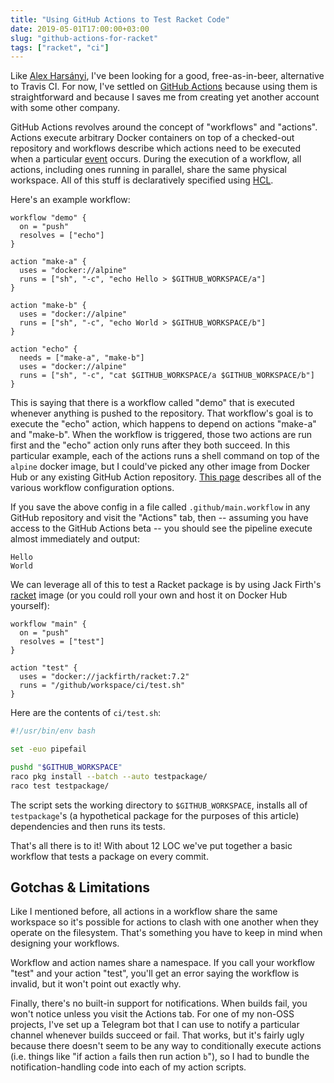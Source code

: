 ```yaml
---
title: "Using GitHub Actions to Test Racket Code"
date: 2019-05-01T17:00:00+03:00
slug: "github-actions-for-racket"
tags: ["racket", "ci"]
---
```


Like [Alex Harsányi][alex-hhh], I've been looking for a good,
free-as-in-beer, alternative to Travis CI.  For now, I've settled on
[GitHub Actions][actions] because using them is straightforward and
because I saves me from creating yet another account with some other
company.

<!--more-->

GitHub Actions revolves around the concept of "workflows" and
"actions".  Actions execute arbitrary Docker containers on top of a
checked-out repository and workflows describe which actions need to be
executed when a particular [event] occurs.  During the execution of a
workflow, all actions, including ones running in parallel, share the
same physical workspace.  All of this stuff is declaratively specified
using [HCL].

Here's an example workflow:

```hcl
workflow "demo" {
  on = "push"
  resolves = ["echo"]
}

action "make-a" {
  uses = "docker://alpine"
  runs = ["sh", "-c", "echo Hello > $GITHUB_WORKSPACE/a"]
}

action "make-b" {
  uses = "docker://alpine"
  runs = ["sh", "-c", "echo World > $GITHUB_WORKSPACE/b"]
}

action "echo" {
  needs = ["make-a", "make-b"]
  uses = "docker://alpine"
  runs = ["sh", "-c", "cat $GITHUB_WORKSPACE/a $GITHUB_WORKSPACE/b"]
}
```

This is saying that there is a workflow called "demo" that is executed
whenever anything is pushed to the repository.  That workflow's goal
is to execute the "echo" action, which happens to depend on actions
"make-a" and "make-b".  When the workflow is triggered, those two
actions are run first and the "echo" action only runs after they both
succeed.  In this particular example, each of the actions runs a shell
command on top of the `alpine` docker image, but I could've picked any
other image from Docker Hub or any existing GitHub Action repository.
[This page][docs] describes all of the various workflow configuration
options.

If you save the above config in a file called `.github/main.workflow`
in any GitHub repository and visit the "Actions" tab, then -- assuming
you have access to the GitHub Actions beta -- you should see the
pipeline execute almost immediately and output:

    Hello
    World

We can leverage all of this to test a Racket package is by using Jack
Firth's [racket] image (or you could roll your own and host it on
Docker Hub yourself):

```hcl
workflow "main" {
  on = "push"
  resolves = ["test"]
}

action "test" {
  uses = "docker://jackfirth/racket:7.2"
  runs = "/github/workspace/ci/test.sh"
}
```

Here are the contents of `ci/test.sh`:

```bash
#!/usr/bin/env bash

set -euo pipefail

pushd "$GITHUB_WORKSPACE"
raco pkg install --batch --auto testpackage/
raco test testpackage/
```

The script sets the working directory to `$GITHUB_WORKSPACE`, installs
all of `testpackage`'s (a hypothetical package for the purposes of
this article) dependencies and then runs its tests.

That's all there is to it!  With about 12 LOC we've put together a
basic workflow that tests a package on every commit.

## Gotchas & Limitations

Like I mentioned before, all actions in a workflow share the same
workspace so it's possible for actions to clash with one another when
they operate on the filesystem.  That's something you have to keep in
mind when designing your workflows.

Workflow and action names share a namespace.  If you call your
workflow "test" and your action "test", you'll get an error saying the
workflow is invalid, but it won't point out exactly why.

Finally, there's no built-in support for notifications.  When builds
fail, you won't notice unless you visit the Actions tab.  For one of
my non-OSS projects, I've set up a Telegram bot that I can use to
notify a particular channel whenever builds succeed or fail.  That
works, but it's fairly ugly because there doesn't seem to be any way
to conditionally execute actions (i.e. things like "if action `a`
fails then run action `b`"), so I had to bundle the
notification-handling code into each of my action scripts.


[HCL]: https://github.com/hashicorp/hcl
[actions]: https://github.com/features/actions
[alex-hhh]: https://alex-hhh.github.io/2019/04/build-racket-packages-with-azure-pipelines.html
[docs]: https://developer.github.com/actions/managing-workflows/workflow-configuration-options/
[event]: https://developer.github.com/actions/managing-workflows/workflow-configuration-options/#events-supported-in-workflow-files
[racket]: https://hub.docker.com/r/jackfirth/racket

